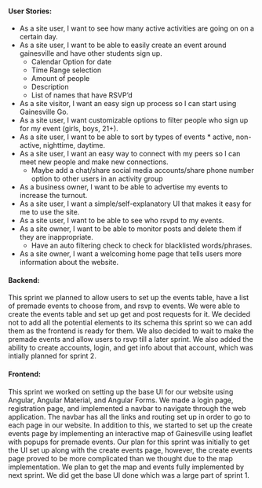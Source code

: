 <h4>User Stories:</h4>

- As a site user, I want to see how many active activities are going on on a certain day.
- As a site user, I want to be able to easily create an event around gainesville and have other students sign up.
  * Calendar Option for date
  * Time Range selection
  * Amount of people
  * Description
  * List of names that have RSVP’d
- As a site visitor, I want an easy sign up process so I can start using Gainesville Go.
- As a site user, I want customizable options to filter people who sign up for my event (girls, boys, 21+).
- As a site user, I want to be able to sort by types of events * active, non-active, nighttime, daytime.
- As a site user, I want an easy way to connect with my peers so I can meet new people and make new connections.
  * Maybe add a chat/share social media accounts/share phone number option to other users in an activity group
- As a business owner, I want to be able to advertise my events to increase the turnout.
- As a site user, I want a simple/self-explanatory UI that makes it easy for me to use the site.
- As a site user, I want to be able to see who rsvpd to my events.
- As a site owner, I want to be able to monitor posts and delete them if they are inappropriate.
  * Have an auto filtering check to check for blacklisted words/phrases.
- As a site owner, I want a welcoming home page that tells users more information about the website.

<h4>Backend:</h4>

This sprint we planned to allow users to set up the events table, have a list of premade events to choose from, and rsvp to events. We were able to create the events table and set up get and post requests for it. We decided not to add all the potential elements to its schema this sprint so we can add them as the frontend is ready for them. We also decided to wait to make the premade events and allow users to rsvp till a later sprint. We also added the ability to create accounts, login, and get info about that account, which was intially planned for sprint 2.

<h4>Frontend:</h4>

This sprint we worked on setting up the base UI for our website using Angular, Angular Material, and Angular Forms. We made a login page, registration page, and implemented a navbar to navigate through the web application. The navbar has all the links and routing set up in order to go to each page in our website. In addition to this, we started to set up the create events page by implementing an interactive map of Gainesville using leaflet with popups for premade events. Our plan for this sprint was initially to get the UI set up along with the create events page, however, the create events page proved to be more complicated than we thought due to the map implementation. We plan to get the map and events fully implemented by next sprint. We did get the base UI done which was a large part of sprint 1.

